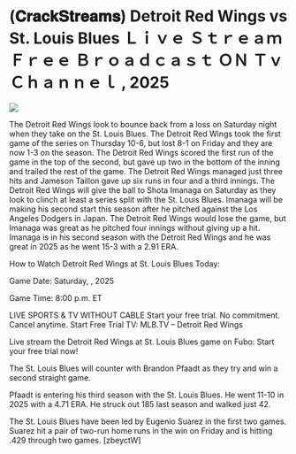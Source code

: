 # (𝐂𝐫𝐚𝐜𝐤𝐒𝐭𝐫𝐞𝐚𝐦𝐬) Detroit Red Wings vs St. Louis Blues Ｌｉｖｅ Ｓｔｒｅａｍ Ｆｒｅｅ Ｂｒｏａｄｃａｓｔ ＯＮ Ｔｖ Ｃｈａｎｎｅｌ , 2025  
  
  
[![](https://i.imgur.com/qSNzIqt.png)](https://movie.rssnews.media/NJZvAhoU.php)  
  
The Detroit Red Wings look to bounce back from a loss on Saturday night when they take on the St. Louis Blues. The Detroit Red Wings took the first game of the series on Thursday 10-6, but lost 8-1 on Friday and they are now 1-3 on the season. The Detroit Red Wings scored the first run of the game in the top of the second, but gave up two in the bottom of the inning and trailed the rest of the game. The Detroit Red Wings managed just three hits and Jameson Taillon gave up six runs in four and a third innings. The Detroit Red Wings will give the ball to Shota Imanaga on Saturday as they look to clinch at least a series split with the St. Louis Blues. Imanaga will be making his second start this season after he pitched against the Los Angeles Dodgers in Japan. The Detroit Red Wings would lose the game, but Imanaga was great as he pitched four innings without giving up a hit. Imanaga is in his second season with the Detroit Red Wings and he was great in 2025 as he went 15-3 with a 2.91 ERA.

How to Watch Detroit Red Wings at St. Louis Blues Today:

Game Date: Saturday, , 2025

Game Time: 8:00 p.m. ET

LIVE SPORTS & TV WITHOUT CABLE
Start your free trial. No commitment. Cancel anytime.
Start Free Trial
TV: MLB.TV – Detroit Red Wings

Live stream the Detroit Red Wings at St. Louis Blues game on Fubo: Start your free trial now!

The St. Louis Blues will counter with Brandon Pfaadt as they try and win a second straight game.

Pfaadt is entering his third season with the St. Louis Blues. He went 11-10 in 2025 with a 4.71 ERA. He struck out 185 last season and walked just 42.

The St. Louis Blues have been led by Eugenio Suarez in the first two games. Suarez hit a pair of two-run home runs in the win on Friday and is hitting .429 through two games. [zbeyctW]